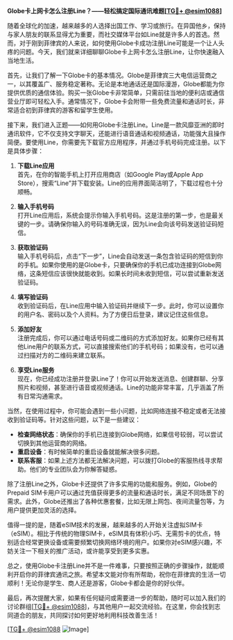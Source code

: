 **Globe卡上网卡怎么注册Line？——轻松搞定国际通讯难题[[TG💪+ @esim1088](https://t.me/s/esim1088)]**

随着全球化的加速，越来越多的人选择出国工作、学习或旅行。在异国他乡，保持与家人朋友的联系显得尤为重要，而社交媒体平台如Line就是许多人的首选。然而，对于刚到菲律宾的人来说，如何使用Globe卡成功注册Line可能是一个让人头疼的问题。今天，我们就来详细聊聊Globe卡上网卡怎么注册Line，让你快速融入当地生活。

首先，让我们了解一下Globe卡的基本情况。Globe是菲律宾三大电信运营商之一，以其覆盖广、服务稳定著称。无论是本地通话还是国际漫游，Globe都能为你提供优质的通信体验。购买一张Globe卡非常简单，只需前往当地的便利店或通信营业厅即可轻松入手。通常情况下，Globe卡会附带一些免费流量和通话时长，非常适合初到菲律宾的游客和留学生使用。

接下来，我们进入正题——如何用Globe卡注册Line。Line是一款风靡亚洲的即时通讯软件，它不仅支持文字聊天，还能进行语音通话和视频通话，功能强大且操作简便。要使用Line，你需要先下载官方应用程序，并通过手机号码完成注册。以下是具体步骤：

1. **下载Line应用**  
   首先，在你的智能手机上打开应用商店（如Google Play或Apple App Store），搜索“Line”并下载安装。Line的应用界面简洁明了，下载过程也十分顺畅。

2. **输入手机号码**  
   打开Line应用后，系统会提示你输入手机号码。这是注册的第一步，也是最关键的一步。请确保你输入的号码准确无误，因为Line会向该号码发送验证码短信。

3. **获取验证码**  
   输入手机号码后，点击“下一步”，Line会自动发送一条包含验证码的短信到你的手机。如果你使用的是Globe卡，只要确保你的手机已成功连接到Globe网络，这条短信应该很快就能收到。如果长时间未收到短信，可以尝试重新发送验证码。

4. **填写验证码**  
   收到验证码后，在Line应用中输入验证码并继续下一步。此时，你可以设置你的用户名、密码以及个人资料。为了方便日后登录，建议记住这些信息。

5. **添加好友**  
   注册完成后，你可以通过电话号码或二维码的方式添加好友。如果你已经有其他Line用户的联系方式，可以直接搜索他们的手机号码；如果没有，也可以通过扫描对方的二维码来建立联系。

6. **享受Line服务**  
   现在，你已经成功注册并登录Line了！你可以开始发送消息、创建群聊、分享照片和视频，甚至进行语音或视频通话。Line的功能非常丰富，几乎涵盖了所有日常沟通需求。

当然，在使用过程中，你可能会遇到一些小问题，比如网络连接不稳定或者无法接收到验证码等。针对这些问题，以下是一些建议：

- **检查网络状态**：确保你的手机已连接到Globe网络，如果信号较弱，可以尝试切换到其他运营商的网络。
- **重启设备**：有时候简单的重启设备就能解决很多问题。
- **联系客服**：如果上述方法都无法解决问题，可以拨打Globe的客服热线寻求帮助。他们的专业团队会为你解答疑惑。

除了注册Line之外，Globe卡还提供了许多实用的功能和服务。例如，Globe的Prepaid SIM卡用户可以通过充值获得更多的流量和通话时长，满足不同场景下的需求。此外，Globe还推出了各种优惠套餐，比如无限上网包、夜间流量包等，为用户提供更加灵活的选择。

值得一提的是，随着eSIM技术的发展，越来越多的人开始关注虚拟SIM卡（eSIM）。相比于传统的物理SIM卡，eSIM具有体积小巧、无需剪卡的优点，特别适合经常更换设备或需要频繁切换网络环境的用户。如果你对eSIM感兴趣，不妨关注一下相关的推广活动，或许能享受到更多实惠。

总之，使用Globe卡注册Line并不是一件难事，只要按照正确的步骤操作，就能顺利开启你的菲律宾通讯之旅。希望本文能对你有所帮助，祝你在菲律宾的生活一切顺利！无论你是学生、商人还是游客，Globe卡都会是你的好伙伴。

最后，再次提醒大家，如果有任何疑问或需要进一步的帮助，随时可以加入我们的讨论群组[[TG💪+ @esim1088](https://t.me/s/esim1088)]，与其他用户一起交流经验。在这里，你会找到志同道合的朋友，共同探讨如何更好地利用科技改善生活！

[[TG💪+ @esim1088](https://t.me/s/esim1088) ![Image](https://i.postimg.cc/4NQfJmqS/Snipaste-2025-05-13-00-14-12.png)]